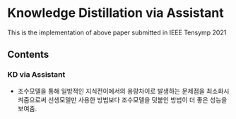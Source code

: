 # Knowledge Distillation via Assistant 

This is the implementation of above paper submitted in IEEE Tensymp 2021

## Contents
### KD via Assistant
- 조수모델을 통해 일방적인 지식전이에서의 용량차이로 발생하는 문제점을 최소화시켜줌으로써 선생모델만 사용한 방법보다 조수모델을 덧붙인 방법이 더 좋은 성능을 보여줌.




